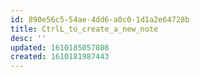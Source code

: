 ```yaml
---
id: 890e56c5-54ae-4dd6-a0c0-1d1a2e64728b
title: CtrlL_to_create_a_new_note
desc: ''
updated: 1610185057808
created: 1610181987443
---
```


